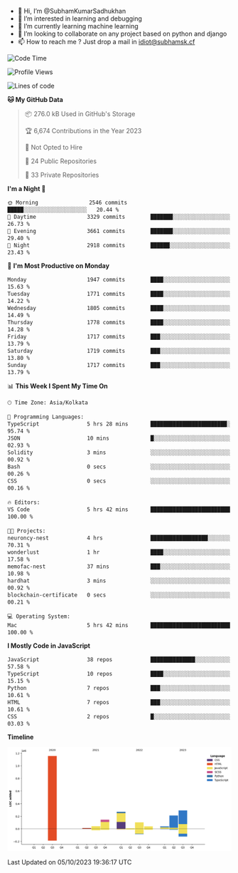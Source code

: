 - 👋 Hi, I’m @SubhamKumarSadhukhan
- 👀 I’m interested in learning and debugging
- 🌱 I’m currently learning machine learning
- 💞️ I’m looking to collaborate on any project based on python and django
- 📫 How to reach me ?
      Just drop a mail in idiot@subhamsk.cf

<!---
SubhamKumarSadhukhan/SubhamKumarSadhukhan is a ✨ special ✨ repository because its `README.md` (this file) appears on your GitHub profile.
You can click the Preview link to take a look at your changes.
--->


<!--START_SECTION:waka-->
![Code Time](http://img.shields.io/badge/Code%20Time-1%2C587%20hrs%2038%20mins-blue)

![Profile Views](http://img.shields.io/badge/Profile%20Views-20-blue)

![Lines of code](https://img.shields.io/badge/From%20Hello%20World%20I%27ve%20Written-2.3%20million%20lines%20of%20code-blue)

**🐱 My GitHub Data** 

> 📦 276.0 kB Used in GitHub's Storage 
 > 
> 🏆 6,674 Contributions in the Year 2023
 > 
> 🚫 Not Opted to Hire
 > 
> 📜 24 Public Repositories 
 > 
> 🔑 33 Private Repositories 
 > 
**I'm a Night 🦉** 

```text
🌞 Morning                2546 commits        █████░░░░░░░░░░░░░░░░░░░░   20.44 % 
🌆 Daytime                3329 commits        ███████░░░░░░░░░░░░░░░░░░   26.73 % 
🌃 Evening                3661 commits        ███████░░░░░░░░░░░░░░░░░░   29.40 % 
🌙 Night                  2918 commits        ██████░░░░░░░░░░░░░░░░░░░   23.43 % 
```
📅 **I'm Most Productive on Monday** 

```text
Monday                   1947 commits        ████░░░░░░░░░░░░░░░░░░░░░   15.63 % 
Tuesday                  1771 commits        ████░░░░░░░░░░░░░░░░░░░░░   14.22 % 
Wednesday                1805 commits        ████░░░░░░░░░░░░░░░░░░░░░   14.49 % 
Thursday                 1778 commits        ████░░░░░░░░░░░░░░░░░░░░░   14.28 % 
Friday                   1717 commits        ███░░░░░░░░░░░░░░░░░░░░░░   13.79 % 
Saturday                 1719 commits        ███░░░░░░░░░░░░░░░░░░░░░░   13.80 % 
Sunday                   1717 commits        ███░░░░░░░░░░░░░░░░░░░░░░   13.79 % 
```


📊 **This Week I Spent My Time On** 

```text
🕑︎ Time Zone: Asia/Kolkata

💬 Programming Languages: 
TypeScript               5 hrs 28 mins       ████████████████████████░   95.74 % 
JSON                     10 mins             █░░░░░░░░░░░░░░░░░░░░░░░░   02.93 % 
Solidity                 3 mins              ░░░░░░░░░░░░░░░░░░░░░░░░░   00.92 % 
Bash                     0 secs              ░░░░░░░░░░░░░░░░░░░░░░░░░   00.26 % 
CSS                      0 secs              ░░░░░░░░░░░░░░░░░░░░░░░░░   00.16 % 

🔥 Editors: 
VS Code                  5 hrs 42 mins       █████████████████████████   100.00 % 

🐱‍💻 Projects: 
neuroncy-nest            4 hrs               ██████████████████░░░░░░░   70.31 % 
wonderlust               1 hr                ████░░░░░░░░░░░░░░░░░░░░░   17.58 % 
memofac-nest             37 mins             ███░░░░░░░░░░░░░░░░░░░░░░   10.98 % 
hardhat                  3 mins              ░░░░░░░░░░░░░░░░░░░░░░░░░   00.92 % 
blockchain-certificate   0 secs              ░░░░░░░░░░░░░░░░░░░░░░░░░   00.21 % 

💻 Operating System: 
Mac                      5 hrs 42 mins       █████████████████████████   100.00 % 
```

**I Mostly Code in JavaScript** 

```text
JavaScript               38 repos            ██████████████░░░░░░░░░░░   57.58 % 
TypeScript               10 repos            ████░░░░░░░░░░░░░░░░░░░░░   15.15 % 
Python                   7 repos             ███░░░░░░░░░░░░░░░░░░░░░░   10.61 % 
HTML                     7 repos             ███░░░░░░░░░░░░░░░░░░░░░░   10.61 % 
CSS                      2 repos             █░░░░░░░░░░░░░░░░░░░░░░░░   03.03 % 
```



**Timeline**

![Lines of Code chart](https://raw.githubusercontent.com/SubhamKumarSadhukhan/SubhamKumarSadhukhan/main/assets/bar_graph.png)


 Last Updated on 05/10/2023 19:36:17 UTC
<!--END_SECTION:waka-->
